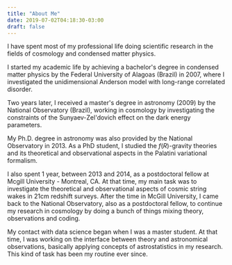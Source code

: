 ```yaml
---
title: "About Me"
date: 2019-07-02T04:18:30-03:00
draft: false
---
```


I have spent most of my professional life doing scientific research in the fields of cosmology and condensed matter physics.

I started my academic life by achieving a bachelor's degree in condensed matter physics by the Federal University of Alagoas (Brazil) in 2007, where I investigated the unidimensional Anderson model with long-range correlated disorder.

Two years later, I received a master's degree in astronomy (2009) by the National Observatory (Brazil), working in cosmology by investigating the constraints of the Sunyaev-Zel'dovich effect on the dark energy parameters.

My Ph.D. degree in astronomy was also provided by the National Observatory in 2013. As a PhD student, I studied the $f( R )$-gravity theories and its theoretical and observational aspects in the Palatini variational formalism.

I also spent 1 year, between 2013 and 2014, as a postdoctoral fellow at Mcgill University - Montreal, CA. At that time, my main task was to investigate the theoretical and observational aspects of cosmic string wakes in 21cm redshift surveys. After the time in McGill University, I came back to the National Observatory, also as a postdoctoral fellow, to continue my research in cosmology by doing a bunch of things mixing theory, observations and coding.

My contact with data science began when I was a master student. At that time, I was working on the interface between theory and astronomical observations, basically applying concepts of astrostatistics in my research. This kind of task has been my routine ever since.
